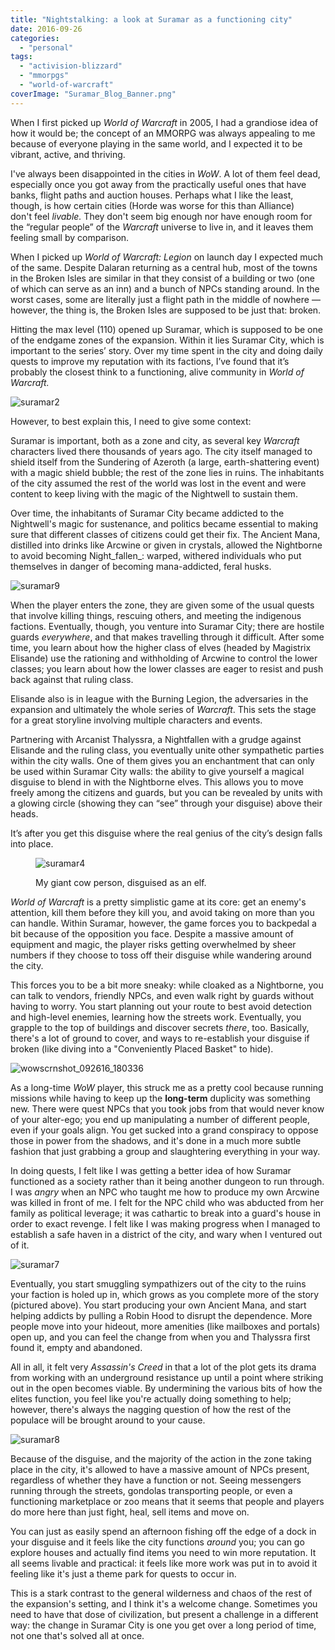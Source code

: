 ```yaml
---
title: "Nightstalking: a look at Suramar as a functioning city"
date: 2016-09-26
categories: 
  - "personal"
tags: 
  - "activision-blizzard"
  - "mmorpgs"
  - "world-of-warcraft"
coverImage: "Suramar_Blog_Banner.png"
---
```


When I first picked up _World of Warcraft_ in 2005, I had a grandiose idea of how it would be; the concept of an MMORPG was always appealing to me because of everyone playing in the same world, and I expected it to be vibrant, active, and thriving.

<!--more-->

I've always been disappointed in the cities in _WoW_. A lot of them feel dead, especially once you got away from the practically useful ones that have banks, flight paths and auction houses. Perhaps what I like the least, though, is how certain cities (Horde was worse for this than Alliance) don't feel _livable._ They don't seem big enough nor have enough room for the “regular people” of the _Warcraft_ universe to live in, and it leaves them feeling small by comparison.

When I picked up _World of Warcraft: Legion_ on launch day I expected much of the same. Despite Dalaran returning as a central hub, most of the towns in the Broken Isles are similar in that they consist of a building or two (one of which can serve as an inn) and a bunch of NPCs standing around. In the worst cases, some are literally just a flight path in the middle of nowhere — however, the thing is, the Broken Isles are supposed to be just that: broken.

Hitting the max level (110) opened up Suramar, which is supposed to be one of the endgame zones of the expansion. Within it lies Suramar City, which is important to the series’ story. Over my time spent in the city and doing daily quests to improve my reputation with its factions, I’ve found that it’s probably the closest think to a functioning, alive community in _World of Warcraft._

![suramar2](images/suramar2.png)

However, to best explain this, I need to give some context:

Suramar is important, both as a zone and city, as several key _Warcraft_ characters lived there thousands of years ago. The city itself managed to shield itself from the Sundering of Azeroth (a large, earth-shattering event) with a magic shield bubble; the rest of the zone lies in ruins. The inhabitants of the city assumed the rest of the world was lost in the event and were content to keep living with the magic of the Nightwell to sustain them.

Over time, the inhabitants of Suramar City became addicted to the Nightwell's magic for sustenance, and politics became essential to making sure that different classes of citizens could get their fix. The Ancient Mana, distilled into drinks like Arcwine or given in crystals, allowed the Nightborne to avoid becoming Night_fallen_: warped, withered individuals who put themselves in danger of becoming mana-addicted, feral husks.

![suramar9](images/suramar9.png)

When the player enters the zone, they are given some of the usual quests that involve killing things, rescuing others, and meeting the indigenous factions. Eventually, though, you venture into Suramar City; there are hostile guards _everywhere_, and that makes travelling through it difficult. After some time, you learn about how the higher class of elves (headed by Magistrix Elisande) use the rationing and withholding of Arcwine to control the lower classes; you learn about how the lower classes are eager to resist and push back against that ruling class.

Elisande also is in league with the Burning Legion, the adversaries in the expansion and ultimately the whole series of _Warcraft_. This sets the stage for a great storyline involving multiple characters and events.

Partnering with Arcanist Thalyssra, a Nightfallen with a grudge against Elisande and the ruling class, you eventually unite other sympathetic parties within the city walls. One of them gives you an enchantment that can only be used within Suramar City walls: the ability to give yourself a magical disguise to blend in with the Nightborne elves. This allows you to move freely among the citizens and guards, but you can be revealed by units with a glowing circle (showing they can “see” through your disguise) above their heads.

It’s after you get this disguise where the real genius of the city’s design falls into place.

<figure>

![suramar4](images/suramar4.png)

<figcaption>

My giant cow person, disguised as an elf.

</figcaption>

</figure>

_World of Warcraft_ is a pretty simplistic game at its core: get an enemy's attention, kill them before they kill you, and avoid taking on more than you can handle. Within Suramar, however, the game forces you to backpedal a bit because of the opposition you face. Despite a massive amount of equipment and magic, the player risks getting overwhelmed by sheer numbers if they choose to toss off their disguise while wandering around the city.

This forces you to be a bit more sneaky: while cloaked as a Nightborne, you can talk to vendors, friendly NPCs, and even walk right by guards without having to worry. You start planning out your route to best avoid detection and high-level enemies, learning how the streets work. Eventually, you grapple to the top of buildings and discover secrets _there_, too. Basically, there's a lot of ground to cover, and ways to re-establish your disguise if broken (like diving into a "Conveniently Placed Basket" to hide).

![wowscrnshot_092616_180336](images/WoWScrnShot_092616_180336.png)

As a long-time _WoW_ player, this struck me as a pretty cool because running missions while having to keep up the **long-term** duplicity was something new. There were quest NPCs that you took jobs from that would never know of your alter-ego; you end up manipulating a number of different people, even if your goals align. You get sucked into a grand conspiracy to oppose those in power from the shadows, and it's done in a much more subtle fashion that just grabbing a group and slaughtering everything in your way.

In doing quests, I felt like I was getting a better idea of how Suramar functioned as a society rather than it being another dungeon to run through. I was _angry_ when an NPC who taught me how to produce my own Arcwine was killed in front of me. I felt for the NPC child who was abducted from her family as political leverage; it was cathartic to break into a guard's house in order to exact revenge. I felt like I was making progress when I managed to establish a safe haven in a district of the city, and wary when I ventured out of it.

![suramar7](images/suramar7.png)

Eventually, you start smuggling sympathizers out of the city to the ruins your faction is holed up in, which grows as you complete more of the story (pictured above). You start producing your own Ancient Mana, and start helping addicts by pulling a Robin Hood to disrupt the dependence. More people move into your hideout, more amenities (like mailboxes and portals) open up, and you can feel the change from when you and Thalyssra first found it, empty and abandoned.

All in all, it felt very _Assassin's Creed_ in that a lot of the plot gets its drama from working with an underground resistance up until a point where striking out in the open becomes viable. By undermining the various bits of how the elites function, you feel like you're actually doing something to help; however, there's always the nagging question of how the rest of the populace will be brought around to your cause.

![suramar8](images/suramar8.png)

Because of the disguise, and the majority of the action in the zone taking place in the city, it's allowed to have a massive amount of NPCs present, regardless of whether they have a function or not. Seeing messengers running through the streets, gondolas transporting people, or even a functioning marketplace or zoo means that it seems that people and players do more here than just fight, heal, sell items and move on.

You can just as easily spend an afternoon fishing off the edge of a dock in your disguise and it feels like the city functions _around_ you; you can go explore houses and actually find items you need to win more reputation. It all seems livable and practical: it feels like more work was put in to avoid it feeling like it's just a theme park for quests to occur in.

This is a stark contrast to the general wilderness and chaos of the rest of the expansion's setting, and I think it's a welcome change. Sometimes you need to have that dose of civilization, but present a challenge in a different way: the change in Suramar City is one you get over a long period of time, not one that's solved all at once.
